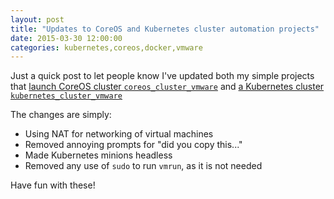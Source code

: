 ```yaml
---
layout: post
title: "Updates to CoreOS and Kubernetes cluster automation projects"
date: 2015-03-30 12:00:00 
categories: kubernetes,coreos,docker,vmware
---
```


Just a quick post to let people know I've updated both my simple projects that [launch CoreOS cluster ```coreos_cluster_vmware```](https://github.com/CaptTofu/coreos_cluster_vmware) and [a Kubernetes cluster ```kubernetes_cluster_vmware```](https://github.com/CaptTofu/kubernetes_cluster_vmware)

The changes are simply:

* Using NAT for networking of virtual machines
* Removed annoying prompts for "did you copy this..." 
* Made Kubernetes minions headless
* Removed any use of ```sudo``` to run ```vmrun```, as it is not needed

Have fun with these!
